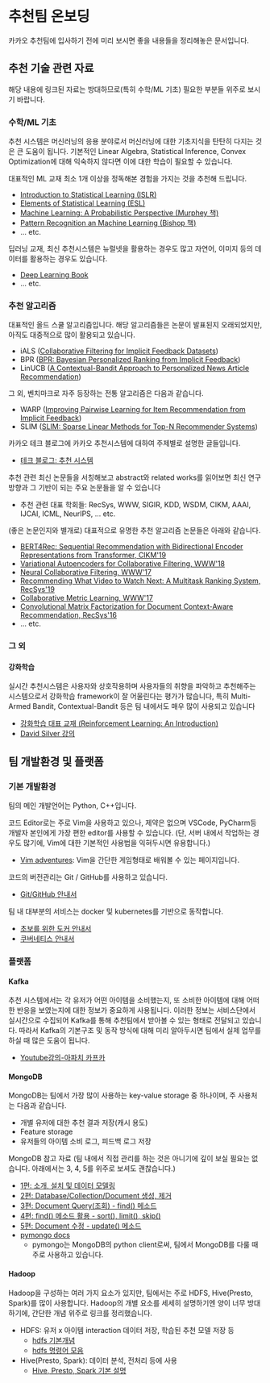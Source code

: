 # 추천팀 온보딩

카카오 추천팀에 입사하기 전에 미리 보시면 좋을 내용들을 정리해놓은 문서입니다.

## 추천 기술 관련 자료

해당 내용에 링크된 자료는 방대하므로(특히 수학/ML 기초) 필요한 부분들 위주로 보시기 바랍니다.

### 수학/ML 기초

추천 시스템은 머신러닝의 응용 분야로서 머신러닝에 대한 기초지식을 탄탄히 다지는 것은 큰 도움이 됩니다. 기본적인 Linear Algebra, Statistical Inference, Convex Optimization에 대해 익숙하지 않다면 이에 대한 학습이 필요할 수 있습니다.

대표적인 ML 교재 최소 1개 이상을 정독해본 경험을 가지는 것을 추천해 드립니다.

- [Introduction to Statistical Learning (ISLR)](https://www.statlearning.com/)
- [Elements of Statistical Learning (ESL)](https://hastie.su.domains/Papers/ESLII.pdf)
- [Machine Learning: A Probabilistic Perspective (Murphey 책)](https://probml.github.io/pml-book/)
- [Pattern Recognition an Machine Learning (Bishop 책)](https://www.microsoft.com/en-us/research/uploads/prod/2006/01/Bishop-Pattern-Recognition-and-Machine-Learning-2006.pdf)
- ... etc.

딥러닝 교재, 최신 추천시스템은 뉴럴넷을 활용하는 경우도 많고 자연어, 이미지 등의 데이터를 활용하는 경우도 있습니다.

- [Deep Learning Book](https://www.deeplearningbook.org/)
- ... etc.

### 추천 알고리즘

대표적인 올드 스쿨 알고리즘입니다. 해당 알고리즘들은 논문이 발표된지 오래되었지만, 아직도 대중적으로 많이 활용되고 있습니다.

- iALS ([Collaborative Filtering for Implicit Feedback Datasets](http://yifanhu.net/PUB/cf.pdf))
- BPR ([BPR: Bayesian Personalized Ranking from Implicit Feedback](https://arxiv.org/pdf/1205.2618.pdf))
- LinUCB ([A Contextual-Bandit Approach to Personalized News Article Recommendation](https://arxiv.org/pdf/1003.0146.pdf))

그 외, 벤치마크로 자주 등장하는 전통 알고리즘은 다음과 같습니다.

- WARP ([Improving Pairwise Learning for Item Recommendation from Implicit Feedback](http://webia.lip6.fr/~gallinar/gallinari/uploads/Teaching/WSDM2014-rendle.pdf))
- SLIM ([SLIM: Sparse Linear Methods for Top-N Recommender Systems](https://ieeexplore.ieee.org/abstract/document/6137254))

카카오 테크 블로그에 카카오 추천시스템에 대하여 주제별로 설명한 글들입니다.

- [테크 블로그: 추천 시스템](/README.md/#%EC%B6%94%EC%B2%9C-%EC%8B%9C%EC%8A%A4%ED%85%9C)

추천 관련 최신 논문들을 서칭해보고 abstract와 related works를 읽어보면 최신 연구 방향과 그 기반이 되는 주요 논문들을 알 수 있습니다

- 추천 관련 대표 학회들: RecSys, WWW, SIGIR, KDD, WSDM, CIKM, AAAI, IJCAI, ICML, NeurIPS, ... etc.

(좋은 논문인지와 별개로) 대표적으로 유명한 추천 알고리즘 논문들은 아래와 같습니다.

- [BERT4Rec: Sequential Recommendation with Bidirectional Encoder Representations from Transformer, CIKM'19](https://arxiv.org/abs/1904.06690)
- [Variational Autoencoders for Collaborative Filtering, WWW'18](https://dl.acm.org/doi/10.1145/3178876.3186150)
- [Neural Collaborative Filtering, WWW'17](https://dl.acm.org/doi/10.1145/3038912.3052569)
- [Recommending What Video to Watch Next: A Multitask Ranking System, RecSys'19](https://daiwk.github.io/assets/youtube-multitask.pdf)
- [Collaborative Metric Learning, WWW'17](https://vision.cornell.edu/se3/wp-content/uploads/2017/03/WWW-fp0554-hsiehA.pdf)
- [Convolutional Matrix Factorization for Document Context-Aware Recommendation, RecSys'16](http://uclab.khu.ac.kr/resources/publication/C_351.pdf)
- ... etc.

### 그 외

#### 강화학습

실시간 추천시스템은 사용자와 상호작용하며 사용자들의 취향을 파악하고 추천해주는 시스템으로서 강화학습 framework이 잘 어울린다는 평가가 많습니다, 특히 Multi-Armed Bandit, Contextual-Bandit 등은 팀 내에서도 매우 많이 사용되고 있습니다

- [강화학습 대표 교재 (Reinforcement Learning: An Introduction)](http://incompleteideas.net/book/the-book.html)
- [David Silver 강의](https://www.davidsilver.uk/teaching/)

## 팀 개발환경 및 플랫폼

### 기본 개발환경

팀의 메인 개발언어는 Python, C++입니다.

코드 Editor로는 주로 Vim을 사용하고 있으나, 제약은 없으며 VSCode, PyCharm등 개발자 본인에게 가장 편한 editor를 사용할 수 있습니다. (단, 서버 내에서 작업하는 경우도 많기에, Vim에 대한 기본적인 사용법을 익혀두시면 유용합니다.)

- [Vim adventures](https://vim-adventures.com/): Vim을 간단한 게임형태로 배워볼 수 있는 페이지입니다.

코드의 버전관리는 Git / GitHub를 사용하고 있습니다.

- [Git/GitHub 안내서](https://subicura.com/git/guide/)

팀 내 대부분의 서비스는 docker 및 kubernetes를 기반으로 동작합니다.

- [초보를 위한 도커 안내서](https://subicura.com/2017/01/19/docker-guide-for-beginners-1.html)
- [쿠버네티스 안내서](https://subicura.com/k8s/guide/#%E1%84%80%E1%85%A1%E1%84%8B%E1%85%B5%E1%84%83%E1%85%B3)

### 플랫폼

#### Kafka

추천 시스템에서는 각 유저가 어떤 아이템을 소비했는지, 또 소비한 아이템에 대해 어떠한 반응을 보였는지에 대한 정보가 중요하게 사용됩니다. 이러한 정보는 서비스단에서 실시간으로 수집되어 Kafka를 통해 추천팀에서 받아볼 수 있는 형태로 전달되고 있습니다. 따라서 Kafka의 기본구조 및 동작 방식에 대해 미리 알아두시면 팀에서 실제 업무를 하실 때 많은 도움이 됩니다.

- [Youtube강의-아파치 카프카](https://www.youtube.com/playlist?list=PL3Re5Ri5rZmkY46j6WcJXQYRlDRZSUQ1j)

#### MongoDB

MongoDB는 팀에서 가장 많이 사용하는 key-value storage 중 하나이며, 주 사용처는 다음과 같습니다.

- 개별 유저에 대한 추천 결과 저장(캐시 용도)
- Feature storage
- 유저들의 아이템 소비 로그, 피드백 로그 저장

MongoDB 참고 자료 (팀 내에서 직접 관리를 하는 것은 아니기에 깊이 보실 필요는 없습니다. 아래에서는 3, 4, 5를 위주로 보셔도 괜찮습니다.)

- [1편: 소개, 설치 및 데이터 모델링](https://velopert.com/436)
- [2편: Database/Collection/Document 생성, 제거](https://velopert.com/457)
- [3편: Document Query(조회) - find() 메소드](https://velopert.com/479)
- [4편: find() 메소드 활용 - sort(), limit(), skip()](https://velopert.com/516)
- [5편: Document 수정 - update() 메소드](https://velopert.com/545)
- [pymongo docs](https://pymongo.readthedocs.io/en/stable/)
  - pymongo는 MongoDB의 python client로써, 팀에서 MongoDB를 다룰 때 주로 사용하고 있습니다.

#### Hadoop

Hadoop을 구성하는 여러 가지 요소가 있지만, 팀에서는 주로 HDFS, Hive(Presto, Spark)를 많이 사용합니다. Hadoop의 개별 요소를 세세히 설명하기엔 양이 너무 방대하기에, 간단한 개념 위주로 링크를 정리했습니다.

- HDFS: 유저 x 아이템 interaction 데이터 저장, 학습된 추천 모델 저장 등
  - [hdfs 기본개념](https://kadensungbincho.tistory.com/30)
  - [hdfs 명령어 모음](https://blog.voidmainvoid.net/175)
- Hive(Presto, Spark): 데이터 분석, 전처리 등에 사용
  - [Hive, Presto, Spark 기본 설명](https://seoyoungh.github.io/data-science/distribute-system-1/)
